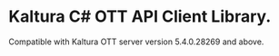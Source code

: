 # Kaltura C# OTT API Client Library.
Compatible with Kaltura OTT server version 5.4.0.28269 and above.
